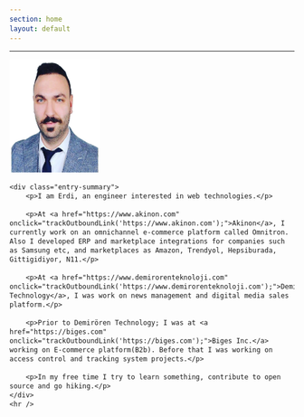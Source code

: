 ```yaml
---
section: home
layout: default
---
```


<div class="hfeed">
  <hr />
  <div class="hentry post no-border">
    <img src="/images/contents/NN.jpg" alt="Erdi Mollahüseyinoğlu" class="archive-thumbnail home-thumbnail" width="160" height="200" />

    <div class="entry-summary">
        <p>I am Erdi, an engineer interested in web technologies.</p>

        <p>At <a href="https://www.akinon.com" onclick="trackOutboundLink('https://www.akinon.com');">Akinon</a>, I currently work on an omnichannel e-commerce platform called Omnitron. Also I developed ERP and marketplace integrations for companies such as Samsung etc, and marketplaces as Amazon, Trendyol, Hepsiburada, Gittigidiyor, N11.</p>

        <p>At <a href="https://www.demirorenteknoloji.com" onclick="trackOutboundLink('https://www.demirorenteknoloji.com');">Demirören Technology</a>, I was work on news management and digital media sales platform.</p>

        <p>Prior to Demirören Technology; I was at <a href="https://biges.com" onclick="trackOutboundLink('https://biges.com');">Biges Inc.</a> working on E-commerce platform(B2b). Before that I was working on access control and tracking system projects.</p>

        <p>In my free time I try to learn something, contribute to open source and go hiking.</p>
    </div>
    <hr />
  </div>
</div>
